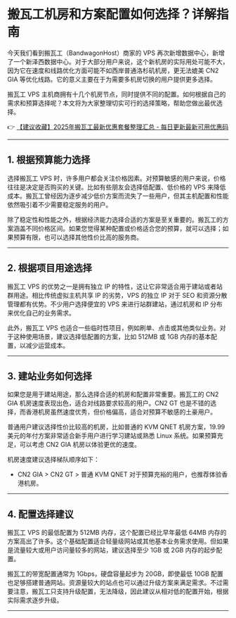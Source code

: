 # 搬瓦工机房和方案配置如何选择？详解指南

今天我们看到搬瓦工（BandwagonHost）商家的 VPS 再次新增数据中心，新增了一个新泽西数据中心。对于大部分用户来说，这个新机房的实际用处可能不大，因为它在速度和线路优化方面可能不如西岸普通洛杉矶机房，更无法媲美 CN2 GIA 等优化线路。它的意义主要在于为需要多机房切换的用户提供更多选择。

搬瓦工 VPS 主机商拥有十几个机房节点，同时提供不同的配置。如何根据自己的需求和预算选择呢？本文将为大家整理切实可行的选择策略，帮助您做出最优选择。

👉 [【建议收藏】2025年搬瓦工最新优惠套餐整理汇总 - 每日更新最新可用优惠码](https://bit.ly/banwagon)

---

## 1. 根据预算能力选择

选择搬瓦工 VPS 时，许多用户都会关注价格因素。对预算敏感的用户来说，价格往往是决定是否购买的关键。比如有些朋友会选择低配置、低价格的 VPS 来降低成本。搬瓦工曾经因为逐步减少低价方案而流失了一些用户，但其主机配置和性能依然吸引着不少需要稳定服务的用户。

除了稳定性和性能之外，根据经济能力选择合适的方案是至关重要的。搬瓦工的方案涵盖不同价格区间。如果您觉得某种配置或价格适合您的预算，就可以选择；如果预算有限，也可以选择其他性价比高的服务商。

---

## 2. 根据项目用途选择

搬瓦工 VPS 的优势之一是拥有独立 IP 的特性，这让它非常适合用于建站或者站群用途。相比传统虚拟主机共享 IP 的劣势，VPS 的独立 IP 对于 SEO 和资源分散管理都有优势。不少用户选择便宜的 VPS 来进行站群建站，通过机房和 IP 分布来优化自己的业务需求。

此外，搬瓦工 VPS 也适合一些临时性项目，例如刷单、点击或其他类似业务。对于这种使用场景，建议选择低配置的方案，比如 512MB 或 1GB 内存的基本配置，以减少运营成本。

---

## 3. 建站业务如何选择

如果您是用于建站用途，那么选择合适的机房和配置非常重要。搬瓦工的 CN2 GIA 机房速度表现出色，适合对线路要求较高的用户。CN2 GT 也是不错的选择，而香港机房虽然速度优秀，但价格偏高，适合对预算不敏感的土豪用户。

普通用户建议选择性价比较高的机房，比如普通的 KVM QNET 机房方案，19.99 美元的年付方案非常适合新手用户进行学习建站或熟悉 Linux 系统。如果预算充足，可以考虑 CN2 GIA 机房以体验更优的速度。

机房速度建议选择梯队顺序如下： 
- CN2 GIA > CN2 GT > 普通 KVM QNET 
对于预算充裕的用户，也推荐体验香港机房。

---

## 4. 配置选择建议

搬瓦工 VPS 的最低配置为 512MB 内存，这个配置已经比早年最低 64MB 内存的方案高出了许多。这个基础配置适合轻量级网站或其他基本业务需求使用。但如果是流量较大或用户访问量较多的网站，建议选择至少 1GB 或 2GB 内存的起步配置。

搬瓦工的带宽配置通常为 1Gbps，硬盘容量起步为 20GB，即使最低 10GB 配置也足够搭建普通网站。资源量较大的站点也可以通过升级方案来满足需求。不过需要注意，搬瓦工只支持升级配置，无法降级，因此建议从相对低的配置开始，根据实际需求逐步升级。

---